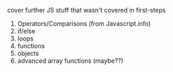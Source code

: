 cover further JS stuff that wasn't covered in first-steps

1. Operators/Comparisons (from Javascript.info)
1. if/else
2. loops
3. functions
4. objects
5. advanced array functions (maybe??)